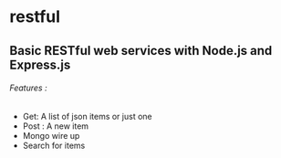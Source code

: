 # restful
## Basic RESTful web services with Node.js and Express.js
###### Features :
- Get: A list of json items or  just one
- Post : A new item
- Mongo wire up
- Search for items


